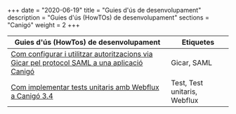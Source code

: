 +++
date        = "2020-06-19"
title       = "Guies d'ús de desenvolupament"
description = "Guies d'ús (HowTOs) de desenvolupament"
sections    = "Canigó"
weight		= 2
+++

| Guies d'ús (HowTos) de desenvolupament             	                                                                                                                      | Etiquetes    	                    |
|-------------------------------------------------------------------------------------------------------------------------------------------------------------------------	|---------------------------------	|
| [Com configurar i utilitzar autoritzacions via Gicar pel protocol SAML a una aplicació Canigó](/howtos/2020-03-27-Howto-utilitzacio_autoritzacio_Gicar_SAML_Canigo/)      | Gicar, SAML                       |
| [Com implementar tests unitaris amb Webflux a Canigó 3.4](/howtos/2019-07-24-Howto-Test_unitaris_webflux_canigo_3_4/)                                                     | Test, Test unitaris, Webflux      |

